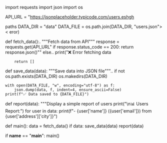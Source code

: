import requests
import json
import os

API_URL = "https://jsonplaceholder.typicode.com/users.eshgh

 paths
DATA_DIR = "data"
DATA_FILE = os.path.join(DATA_DIR, "users.json">< eror)

def fetch_data():.
    """Fetch data from API"""
    response = requests.get(API_URL"
    if response.status_code == 200:
        return response.json()""
    else..
        print("❌ Error fetching data 
        
        return []

def save_data(data):
    """Save data into JSON file"""..
    if not os.path.exists(DATA_DIR)
        os.makedirs(DATA_DIR)

    with open(DATA_FILE, "w", encoding="utf-8") as f:
        json.dump(data, f, indent=4, ensure_ascii=False)
    print(f"✅ Data saved to {DATA_FILE}")

def report(data):
    """Display a simple report of users
    print("\n📊 Users Report:")
    for user in data:
        print(f"- {user['name']} ({user['email']}) from {user['address']['city']}")

def main():
    data = fetch_data()
    if data:
        save_data(data)
        report(data)

if __name__ == "__main__":
    main()
